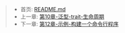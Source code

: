 







> - 首页: [README.md](../README.md)
> - 上一章: [第10章-泛型-trait-生命周期](./第10章-泛型-trait-生命周期.md)
> - 下一章:  [第12章-示例-构建一个命令行程序](./第12章-示例-构建一个命令行程序.md)